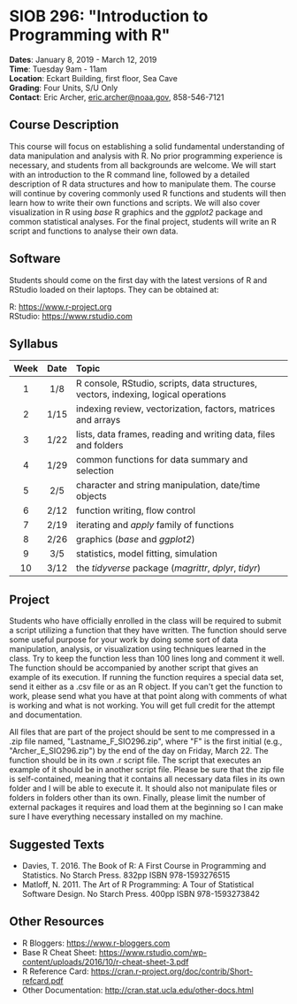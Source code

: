 # SIOB 296:  "Introduction to Programming with R"     
__Dates__: January 8, 2019 - March 12, 2019  
__Time__: Tuesday 9am - 11am  
__Location__: Eckart Building, first floor, Sea Cave  
__Grading__: Four Units, S/U Only  
__Contact__: Eric Archer, eric.archer@noaa.gov, 858-546-7121  

## Course Description

This course will focus on establishing a solid fundamental understanding of data manipulation and analysis with R. No prior programming experience is necessary, and students from all backgrounds are welcome. We will start with an introduction to the R command line, followed by a detailed description of R data structures and how to manipulate them. The course will continue by covering commonly used R functions and students will then learn how to write their own functions and scripts. We will also cover visualization in R using *base* R graphics and the *ggplot2* package and common statistical analyses. For the final project, students will write an R script and functions to analyse their own data.  

## Software

Students should come on the first day with the latest versions of R and RStudio loaded on their laptops. They can be obtained at:

R: https://www.r-project.org  
RStudio: https://www.rstudio.com

## Syllabus

|Week|Date|Topic 
|:--:|:----:|:-------------------------------------------------------
|1 |1/8  |R console, RStudio, scripts, data structures, vectors, indexing, logical operations
|2 |1/15 |indexing review, vectorization, factors, matrices and arrays
|3 |1/22 |lists, data frames, reading and writing data, files and folders
|4 |1/29 |common functions for data summary and selection
|5 |2/5  |character and string manipulation, date/time objects
|6 |2/12 |function writing, flow control
|7 |2/19 |iterating and *apply* family of functions
|8 |2/26 |graphics (*base* and *ggplot2*)
|9 |3/5  |statistics, model fitting, simulation
|10|3/12 |the *tidyverse* package (*magrittr*, *dplyr*, *tidyr*)
 
## Project

Students who have officially enrolled in the class will be required to submit a script utilizing a function that they have written. The function should serve some useful purpose for your work by doing some sort of data manipulation, analysis, or visualization using techniques learned in the class. Try to keep the function less than 100 lines long and comment it well. The function should be accompanied by another script that gives an example of its execution. If running the function requires a special data set, send it either as a .csv file or as an R object. If you can't get the function to work, please send what you have at that point along with comments of what is working and what is not working. You will get full credit for the attempt and documentation.

All files that are part of the project should be sent to me compressed in a .zip file named, "Lastname_F_SIO296.zip", where "F" is the first initial (e.g., "Archer_E_SIO296.zip") by the end of the day on Friday, March 22. The function should be in its own .r script file. The script that executes an example of it should be in another script file. Please be sure that the zip file is self-contained, meaning that it contains all necessary data files in its own folder and I will be able to execute it. It should also not manipulate files or folders in folders other than its own. Finally, please limit the number of external packages it requires and load them at the beginning so I can make sure I have everything necessary installed on my machine.

## Suggested Texts

* Davies, T. 2016. The Book of R: A First Course in Programming and Statistics. No Starch Press. 832pp ISBN 978-1593276515
* Matloff, N. 2011. The Art of R Programming: A Tour of Statistical Software Design. No Starch Press. 400pp ISBN 978-1593273842

## Other Resources

* R Bloggers: https://www.r-bloggers.com
* Base R Cheat Sheet: https://www.rstudio.com/wp-content/uploads/2016/10/r-cheat-sheet-3.pdf
* R Reference Card: https://cran.r-project.org/doc/contrib/Short-refcard.pdf
* Other Documentation: http://cran.stat.ucla.edu/other-docs.html